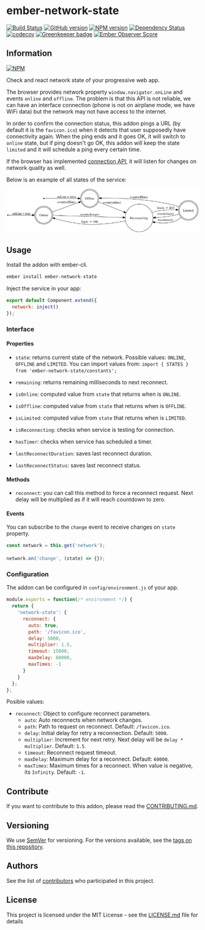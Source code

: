 # ember-network-state

[![Build Status](https://travis-ci.org/BBVAEngineering/ember-network-state.svg?branch=master)](https://travis-ci.org/BBVAEngineering/ember-network-state)
[![GitHub version](https://badge.fury.io/gh/BBVAEngineering%2Fember-network-state.svg)](https://badge.fury.io/gh/BBVAEngineering%2Fember-network-state)
[![NPM version](https://badge.fury.io/js/ember-network-state.svg)](https://badge.fury.io/js/ember-network-state)
[![Dependency Status](https://david-dm.org/BBVAEngineering/ember-network-state.svg)](https://david-dm.org/BBVAEngineering/ember-network-state)
[![codecov](https://codecov.io/gh/BBVAEngineering/ember-network-state/branch/master/graph/badge.svg)](https://codecov.io/gh/BBVAEngineering/ember-network-state)
[![Greenkeeper badge](https://badges.greenkeeper.io/BBVAEngineering/ember-network-state.svg)](https://greenkeeper.io/)
[![Ember Observer Score](https://emberobserver.com/badges/ember-network-state.svg)](https://emberobserver.com/addons/ember-network-state)

## Information

[![NPM](https://nodei.co/npm/ember-network-state.png?downloads=true&downloadRank=true)](https://nodei.co/npm/ember-network-state/)

Check and react network state of your progressive web app.

The browser provides network property `window.navigator.onLine` and events `online` and `offline`. The problem is that this API is not reliable, we can have an interface connection (phone is not on airplane mode, we have WiFi data) but the network may not have access to the internet.

In order to confirm the connection status, this addon pings a URL (by default it is the `favicon.ico`) when it detects that user supposedly have connectivity again. When the ping ends and it goes OK, it will switch to `online` state, but if ping doesn't go OK, this addon will keep the state `limited` and it will schedule a ping every certain time.

If the browser has implemented [connection API](http://wicg.github.io/netinfo/), it will listen for changes on network quality as well.

Below is an example of all states of the service:

![States](./states.png)

## Usage

Install the addon with ember-cli.

```javascript
ember install ember-network-state
```

Inject the service in your app:

```javascript
export default Component.extend({
  network: inject()
});
```

### Interface

#### Properties

- `state`: returns current state of the network. Possible values: `ONLINE`, `OFFLINE` and `LIMITED`. You can import values from:
  `import { STATES } from 'ember-network-state/constants';`

- `remaining`: returns remaining milliseconds to next reconnect.

- `isOnline`: computed value from `state` that returns when is `ONLINE`.

- `isOffline`: computed value from `state` that returns when is `OFFLINE`.

- `isLimited`: computed value from `state` that returns when is `LIMITED`.

- `isReconnecting`: checks when service is testing for connection.

- `hasTimer`: checks when service has scheduled a timer.

- `lastReconnectDuration`: saves last reconnect duration.

- `lastReconnectStatus`: saves last reconnect status.

#### Methods

- `reconnect`: you can call this method to force a reconnect request. Next delay will be multiplied as if it will reach countdown to zero.

#### Events

You can subscribe to the `change` event to receive changes on `state` property.

```javascript
const network = this.get('network');

network.on('change', (state) => {});
```

### Configuration

The addon can be configured in `config/environment.js` of your app.

```javascript
module.exports = function(/* environment */) {
  return {
    'network-state': {
      reconnect: {
        auto: true,
        path: '/favicon.ico',
        delay: 5000,
        multiplier: 1.5,
        timeout: 15000,
        maxDelay: 60000,
        maxTimes: -1
      }
    }
  };
};
```

Posible values:

- `reconnect`: Object to configure reconnect parameters.
  - `auto`: Auto reconnects when network changes.
  - `path`: Path to request on reconnect. Default: `/favicon.ico`.
  - `delay`: Initial delay for retry a reconnection. Default: `5000`.
  - `multiplier`: Increment for next retry. Next delay will be `delay * multiplier`. Default: `1.5`.
  - `timeout`: Reconnect request timeout.
  - `maxDelay`: Maximum delay for a reconnect. Default: `60000`.
  - `maxTimes`: Maximum times for a reconnect. When value is negative, its `Infinity`. Default: `-1`.

## Contribute

If you want to contribute to this addon, please read the [CONTRIBUTING.md](CONTRIBUTING.md).

## Versioning

We use [SemVer](http://semver.org/) for versioning. For the versions available, see the [tags on this repository](https://github.com/BBVAEngineering/ember-network-state/tags).

## Authors

See the list of [contributors](https://github.com/BBVAEngineering/ember-network-state/graphs/contributors) who participated in this project.

## License

This project is licensed under the MIT License - see the [LICENSE.md](LICENSE.md) file for details
